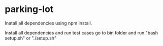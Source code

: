 # parking-lot

Inatall all dependencies using npm install.

Install all dependencies and run test cases go to bin folder and run "bash setup.sh" or "./setup.sh" 
